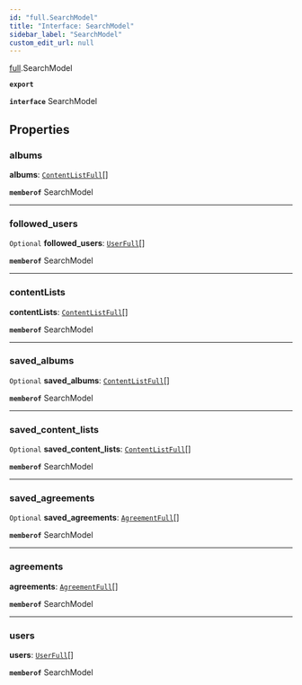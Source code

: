 ```yaml
---
id: "full.SearchModel"
title: "Interface: SearchModel"
sidebar_label: "SearchModel"
custom_edit_url: null
---
```


[full](../namespaces/full.md).SearchModel

**`export`**

**`interface`** SearchModel

## Properties

### albums

 **albums**: [`ContentListFull`](full.ContentListFull.md)[]

**`memberof`** SearchModel

___

### followed\_users

 `Optional` **followed\_users**: [`UserFull`](full.UserFull.md)[]

**`memberof`** SearchModel

___

### contentLists

 **contentLists**: [`ContentListFull`](full.ContentListFull.md)[]

**`memberof`** SearchModel

___

### saved\_albums

 `Optional` **saved\_albums**: [`ContentListFull`](full.ContentListFull.md)[]

**`memberof`** SearchModel

___

### saved\_content_lists

 `Optional` **saved\_content_lists**: [`ContentListFull`](full.ContentListFull.md)[]

**`memberof`** SearchModel

___

### saved\_agreements

 `Optional` **saved\_agreements**: [`AgreementFull`](full.AgreementFull.md)[]

**`memberof`** SearchModel

___

### agreements

 **agreements**: [`AgreementFull`](full.AgreementFull.md)[]

**`memberof`** SearchModel

___

### users

 **users**: [`UserFull`](full.UserFull.md)[]

**`memberof`** SearchModel
